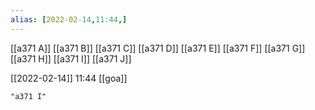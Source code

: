 ```yaml
---
alias: [2022-02-14,11:44,]
---
```

[[a371 A]] [[a371 B]] [[a371 C]] [[a371 D]] [[a371 E]] [[a371 F]] [[a371 G]] [[a371 H]] [[a371 I]] [[a371 J]]

[[2022-02-14]] 11:44
[[goa]]
```query
"a371 I"
```